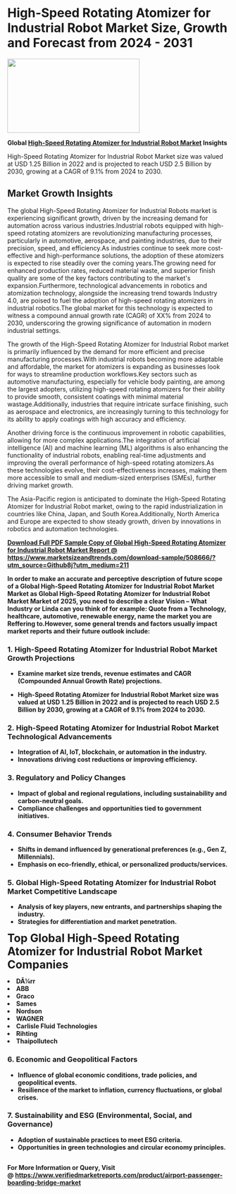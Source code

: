 <H1>High-Speed Rotating Atomizer for Industrial Robot Market Size, Growth and Forecast from 2024 - 2031</H1><img class="aligncenter size-medium wp-image-584254" src="https://thirdeyenews.in/wp-content/uploads/2024/09/Global-Market-Research-300x168.jpeg" alt="" width="300" height="168" /><p><strong>Global&nbsp;<a href="https://www.marketsizeandtrends.com/download-sample/508666/?utm_source=Github8j?utm_medium=211">High-Speed Rotating Atomizer for Industrial Robot Market</a> Insights</strong></p><p>High-Speed Rotating Atomizer for Industrial Robot Market size was valued at USD 1.25 Billion in 2022 and is projected to reach USD 2.5 Billion by 2030, growing at a CAGR of 9.1% from 2024 to 2030.</p><p><h2>Market Growth Insights</h2> <p>The global High-Speed Rotating Atomizer for Industrial Robots market is experiencing significant growth, driven by the increasing demand for automation across various industries.Industrial robots equipped with high-speed rotating atomizers are revolutionizing manufacturing processes, particularly in automotive, aerospace, and painting industries, due to their precision, speed, and efficiency.As industries continue to seek more cost-effective and high-performance solutions, the adoption of these atomizers is expected to rise steadily over the coming years.The growing need for enhanced production rates, reduced material waste, and superior finish quality are some of the key factors contributing to the market's expansion.Furthermore, technological advancements in robotics and atomization technology, alongside the increasing trend towards Industry 4.0, are poised to fuel the adoption of high-speed rotating atomizers in industrial robotics.The global market for this technology is expected to witness a compound annual growth rate (CAGR) of XX% from 2024 to 2030, underscoring the growing significance of automation in modern industrial settings.</p> <p><strong><a href="#"></a></strong></p> <p>The growth of the High-Speed Rotating Atomizer for Industrial Robot market is primarily influenced by the demand for more efficient and precise manufacturing processes.With industrial robots becoming more adaptable and affordable, the market for atomizers is expanding as businesses look for ways to streamline production workflows.Key sectors such as automotive manufacturing, especially for vehicle body painting, are among the largest adopters, utilizing high-speed rotating atomizers for their ability to provide smooth, consistent coatings with minimal material wastage.Additionally, industries that require intricate surface finishing, such as aerospace and electronics, are increasingly turning to this technology for its ability to apply coatings with high accuracy and efficiency.</p> <p>Another driving force is the continuous improvement in robotic capabilities, allowing for more complex applications.The integration of artificial intelligence (AI) and machine learning (ML) algorithms is also enhancing the functionality of industrial robots, enabling real-time adjustments and improving the overall performance of high-speed rotating atomizers.As these technologies evolve, their cost-effectiveness increases, making them more accessible to small and medium-sized enterprises (SMEs), further driving market growth.</p> <p>The Asia-Pacific region is anticipated to dominate the High-Speed Rotating Atomizer for Industrial Robot market, owing to the rapid industrialization in countries like China, Japan, and South Korea.Additionally, North America and Europe are expected to show steady growth, driven by innovations in robotics and automation technologies.</p> <p><strong><a href="#"></p><p><span class=""><strong>Download Full PDF Sample Copy of Global High-Speed Rotating Atomizer for Industrial Robot Market Report</strong> @ <a href="https://www.marketsizeandtrends.com/download-sample/508666/?utm_source=Github8j?utm_medium=211" target="_blank">https://www.marketsizeandtrends.com/download-sample/508666/?utm_source=Github8j?utm_medium=211</a></span></p><p>In order to make an accurate and perceptive description of future scope of a Global&nbsp;High-Speed Rotating Atomizer for Industrial Robot Market Market as Global&nbsp;High-Speed Rotating Atomizer for Industrial Robot Market Market of 2025, you need to describe a clear Vision &ndash; What Industry or Linda can you think of for example: Quote from a Technology, healthcare, automotive, renewable energy, name the market you are Reffering to.However, some general trends and factors usually impact market reports and their future outlook include:</p><h3>1.&nbsp;<strong>High-Speed Rotating Atomizer for Industrial Robot Market Growth Projections</strong></h3><ul><li>Examine market size trends, revenue estimates and CAGR (Compounded Annual Growth Rate) projections.</li><li><p>High-Speed Rotating Atomizer for Industrial Robot Market size was valued at USD 1.25 Billion in 2022 and is projected to reach USD 2.5 Billion by 2030, growing at a CAGR of 9.1% from 2024 to 2030.</p></li></ul><h3>2.&nbsp;<strong>High-Speed Rotating Atomizer for Industrial Robot Market Technological Advancements</strong></h3><ul><li>Integration of AI, IoT, blockchain, or automation in the industry.</li><li>Innovations driving cost reductions or improving efficiency.</li></ul><h3>3.&nbsp;<strong>Regulatory and Policy Changes</strong></h3><ul><li>Impact of global and regional regulations, including sustainability and carbon-neutral goals.</li><li>Compliance challenges and opportunities tied to government initiatives.</li></ul><h3>4.&nbsp;<strong>Consumer Behavior Trends</strong></h3><ul><li>Shifts in demand influenced by generational preferences (e.g., Gen Z, Millennials).</li><li>Emphasis on eco-friendly, ethical, or personalized products/services.</li></ul><h3>5.&nbsp;<strong>Global High-Speed Rotating Atomizer for Industrial Robot Market Competitive Landscape</strong></h3><ul><li>Analysis of key players, new entrants, and partnerships shaping the industry.</li><li>Strategies for differentiation and market penetration.</li></ul><p data-pm-slice="1 1 []"><span style="color: inherit; font-family: inherit; font-size: 25px;">Top Global High-Speed Rotating Atomizer for Industrial Robot Market Companies</span></p><div class="" data-test-id=""><p><li>DÃ¼rr</li><li> ABB</li><li> Graco</li><li> Sames</li><li> Nordson</li><li> WAGNER</li><li> Carlisle Fluid Technologies</li><li> Rihting</li><li> Thaipollutech</li></p></div><h3>6.&nbsp;<strong>Economic and Geopolitical Factors</strong></h3><ul><li>Influence of global economic conditions, trade policies, and geopolitical events.</li><li>Resilience of the market to inflation, currency fluctuations, or global crises.</li></ul><h3>7.&nbsp;<strong>Sustainability and ESG (Environmental, Social, and Governance)</strong></h3><ul><li>Adoption of sustainable practices to meet ESG criteria.</li><li>Opportunities in green technologies and circular economy principles.</li></ul><h2><strong style="font-size: 14px;">For More Information or Query, Visit @&nbsp;</strong><a style="background-color: #ffffff; font-size: 14px;" href="https://www.marketsizeandtrends.com/report/high-speed-rotating-atomizer-for-industrial-robot-market/" target="_blank">https://www.verifiedmarketreports.com/product/airport-passenger-boarding-bridge-market</a></h2>